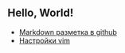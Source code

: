 Hello, World!
---
- [Markdown разметка в github](https://github.com/sandino/Markdown-Cheatsheet)
- [Настройки vim](./vim/vim.md)
